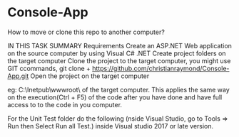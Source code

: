 # Console-App

How to move or clone this repo to another computer?

IN THIS TASK
SUMMARY
Requirements
Create an ASP.NET Web application on the source computer by using Visual C# .NET
Create project folders on the target computer
Clone the project to the target computer, you might use GIT ccommands, git clone + https://github.com/christianraymond/Console-App.git
Open the project on the target computer

eg: C:\Inetpub\wwwroot\ of the target computer.
This applies the same way on the execution(Ctrl + F5) of the code after you have done and have full access to to the code in you computer.

For the Unit Test folder do  the following (nside Visual Studio, go to Tools => Run then Select Run all Test.) inside Visual studio 2017 or late version.

